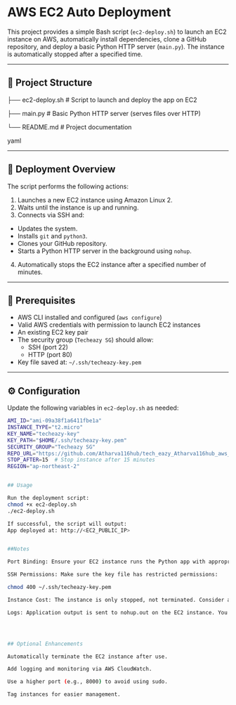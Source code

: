 # AWS EC2 Auto Deployment

This project provides a simple Bash script (`ec2-deploy.sh`) to launch an EC2 instance on AWS, automatically install dependencies, clone a GitHub repository, and deploy a basic Python HTTP server (`main.py`). The instance is automatically stopped after a specified time.

---

## 📁 Project Structure

├── ec2-deploy.sh # Script to launch and deploy the app on EC2

├── main.py # Basic Python HTTP server (serves files over HTTP)

└── README.md # Project documentation

yaml

---

## 🚀 Deployment Overview

The script performs the following actions:

   1. Launches a new EC2 instance using Amazon Linux 2.
   2. Waits until the instance is up and running.
   3. Connects via SSH and:
   - Updates the system.
   - Installs `git` and `python3`.
   - Clones your GitHub repository.
   - Starts a Python HTTP server in the background using `nohup`.
   4. Automatically stops the EC2 instance after a specified    number of minutes.

---

## 🔧 Prerequisites

- AWS CLI installed and configured (`aws configure`)
- Valid AWS credentials with permission to launch EC2 instances
- An existing EC2 key pair
- The security group (`Techeazy SG`) should allow:
  - SSH (port 22)
  - HTTP (port 80)
- Key file saved at: `~/.ssh/techeazy-key.pem`

---

## ⚙️ Configuration

Update the following variables in `ec2-deploy.sh` as needed:

```bash
AMI_ID="ami-09a38f1a6411fbe1a"
INSTANCE_TYPE="t2.micro"
KEY_NAME="techeazy-key"
KEY_PATH="$HOME/.ssh/techeazy-key.pem"
SECURITY_GROUP="Techeazy SG"
REPO_URL="https://github.com/Atharva116hub/tech_eazy_Atharva116hub_aws_internship.git"
STOP_AFTER=15  # Stop instance after 15 minutes
REGION="ap-northeast-2"


## Usage

Run the deployment script:
chmod +x ec2-deploy.sh
./ec2-deploy.sh

If successful, the script will output:
App deployed at: http://<EC2_PUBLIC_IP>


##Notes

Port Binding: Ensure your EC2 instance runs the Python app with appropriate permissions. Port 80 may require sudo.

SSH Permissions: Make sure the key file has restricted permissions:

chmod 400 ~/.ssh/techeazy-key.pem

Instance Cost: The instance is only stopped, not terminated. Consider adding logic to terminate if desired.

Logs: Application output is sent to nohup.out on the EC2 instance. You can modify the script to redirect it elsewhere if needed.




## Optional Enhancements

Automatically terminate the EC2 instance after use.

Add logging and monitoring via AWS CloudWatch.

Use a higher port (e.g., 8000) to avoid using sudo.

Tag instances for easier management.
